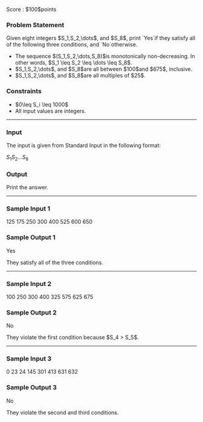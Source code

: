 
<div>

<span>

<span>

<p>
Score : $100$points
</p>

<div>

<section>

### **Problem Statement**

<p>
Given eight integers $S_1,S_2,\dots$, and $S_8$,
print `Yes`if they satisfy all of the following three conditions, and `No`otherwise.
</p>

<ul>

<li>
The sequence $(S_1,S_2,\dots,S_8)$is monotonically non-decreasing.  In other words, $S_1 \leq S_2 \leq \dots \leq S_8$.
</li>

<li>
$S_1,S_2,\dots$, and $S_8$are all between $100$and $675$, inclusive.
</li>

<li>
$S_1,S_2,\dots$, and $S_8$are all multiples of $25$.
</li>

</ul>

</section>

</div>

<div>

<section>

### **Constraints**

<ul>

<li>
$0\leq S_i \leq 1000$
</li>

<li>
All input values are integers.
</li>

</ul>

</section>

</div>

---

<div>

<div>

<section>

### **Input**

<p>
The input is given from Standard Input in the following format:
</p>

<div>

$S_1$$S_2$$\dots$$S_8$
</div>

</section>

</div>

<div>

<section>

### **Output**

<p>
Print the answer.
</p>

</section>

</div>

</div>

---

<div>

<section>

### **Sample Input 1**

<div>

125 175 250 300 400 525 600 650

</div>

</section>

</div>

<div>

<section>

### **Sample Output 1**

<div>

Yes

</div>

<p>
They satisfy all of the three conditions.
</p>

</section>

</div>

---

<div>

<section>

### **Sample Input 2**

<div>

100 250 300 400 325 575 625 675

</div>

</section>

</div>

<div>

<section>

### **Sample Output 2**

<div>

No

</div>

<p>
They violate the first condition because $S_4 > S_5$.
</p>

</section>

</div>

---

<div>

<section>

### **Sample Input 3**

<div>

0 23 24 145 301 413 631 632

</div>

</section>

</div>

<div>

<section>

### **Sample Output 3**

<div>

No

</div>

<p>
They violate the second and third conditions.
</p>

</section>

</div>

</span>

</span>

</div>
